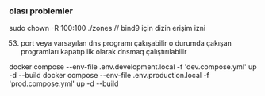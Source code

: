 ### olası problemler

sudo chown -R 100:100 ./zones // bind9 için dizin erişim izni

53. port veya varsayılan dns programı çakışabilir o durumda çakışan programları kapatıp ilk olarak dnsmaq çalıştırılabilir

docker compose --env-file .env.development.local -f 'dev.compose.yml' up -d --build
docker compose --env-file .env.production.local -f 'prod.compose.yml' up -d --build
